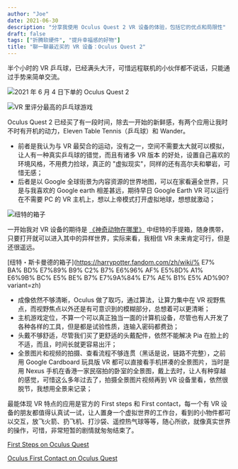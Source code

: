 ```yaml
---
author: "Joe"
date: 2021-06-30
description: "分享我使用 Oculus Quest 2 VR 设备的体验，包括它的优点和局限性"
draft: false
tags: ["折腾软硬件", "提升幸福感的好物"]
title: "聊一聊最近买的 VR 设备：Oculus Quest 2"
---
```


半个小时的 VR 乒乓球，已经满头大汗，可惜远程联机的小伙伴都不说话，只能通过手势来简单交流。

![2021 年 6 月 4 日下单的 Oculus Quest 2](/images/posts/oculus-quest2-vr-review/order-date.webp)

![VR 里评分最高的乒乓球游戏](/images/posts/oculus-quest2-vr-review/table-tennis-game.webp)

Oculus Quest 2 已经买了有一段时间，除去一开始的新鲜感，有两个应用让我时不时有开机的动力，Eleven Table Tennis（乒乓球）和 Wander。

- 前者是我认为与 VR 最契合的运动，没有之一，空间不需要太大就可以模拟，让人有一种真实乒乓球的错觉，而且有诸多 VR 版本 的好处，设置自己喜欢的环境风格，不用费力捡球，真正的 "虚拟现实"，同样的还有高尔夫和攀岩，可惜无感；
- 后者是以 Google 全球街景为内容资源的世界地图，可以在家看遍全世界，只是与我喜欢的 Google earth 相差甚远，期待早日 Google Earth VR 可以运行在不需要 PC 的 VR 主机上，想以上帝模式打开虚拟地球，想想就激动；

![纽特的箱子](/images/posts/oculus-quest2-vr-review/newt-case.webp)

一开始我对 VR 设备的期待是 [《神奇动物在哪里》](https://movie.douban.com/subject/25726614/) 中纽特的手提箱，随身携带，只要打开就可以进入其中的异样世界，实际来看，我相信 VR 未来肯定可行，但是还很遥远。

[纽特・斯卡曼德的箱子](https://harrypotter.fandom.com/zh/wiki/% E7% BA% BD% E7%89% B9% C2% B7% E6%96% AF% E5%8D% A1% E6%9B% BC% E5% BE% B7% E7%9A%84% E7% AE% B1% E5% AD%90?variant=zh)

- 成像依然不够清晰，Oculus 做了取巧，通过算法，让算力集中在 VR 视野焦点，而视野焦点以外还是有可意识到的模糊部分，总想着可以更清晰；
- 主机游戏定位，不算一个可以真正独当一面的计算机设备，尽管也有人开发了各种各样的工具，但是都是试验性质，连输入密码都费劲；
- 头戴不够舒适，尽管我们买了更舒适的头戴配件，依然不能解决 Pia 在脸上的不适，而且，时间长就更容易出汗；
- 全景图片和视频的拍摄、查看流程不够连贯（黑话是说，链路不完整），之前用 Google Cardboard 玩具版 VR 都可以直接看手机拼凑的全景图片，当时是用 Nexus 手机在香港一家民宿拍的卧室的全景图，戴上去时，让人有种穿越的感觉，可惜这么多年过去了，拍摄全景图片视频再到 VR 设备里看，依然很脱节，我想用全景来记录；

最能体现 VR 特点的应用是官方的 First steps 和 First contact，每一个有 VR 设备的朋友都值得认真试一试，让人置身一个虚拟世界的工作台，看到的小物件都可以交互，放飞火箭、扔飞机、打沙袋、遥控热气球等等，随心所欲，就像真实世界的操作，可惜，非常短暂的剧情就匆匆结束了。

[First Steps on Oculus Quest](https://www.oculus.com/experiences/quest/1863547050392688/)

[Oculus First Contact on Oculus Quest](https://www.oculus.com/experiences/quest/2188021891257542)